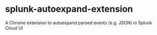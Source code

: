 # splunk-autoexpand-extension
A Chrome extension to autoexpand parsed events (e.g. JSON) in Splunk Cloud UI
